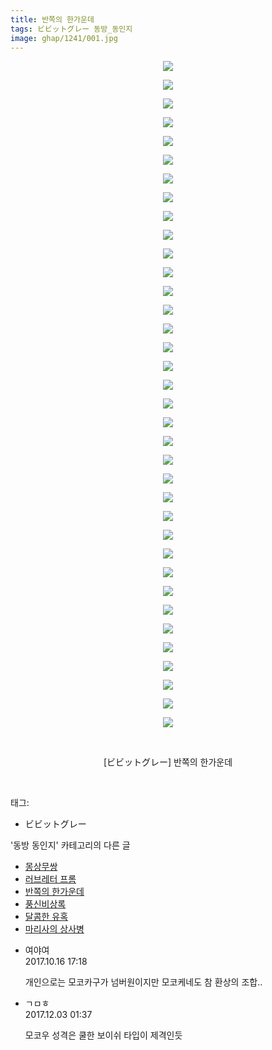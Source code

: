 ```yaml
---
title: 반쪽의 한가운데
tags: ビビットグレー 동방_동인지
image: ghap/1241/001.jpg
---
```

<div class="article">
<p style="text-align: center; clear: none; float: none;"><img src="{{ site.nasurl }}/ghap/1241/001.jpg"/></p>
<p style="text-align: center; clear: none; float: none;"><img src="{{ site.nasurl }}/ghap/1241/002.jpg"/></p>
<p style="text-align: center; clear: none; float: none;"><img src="{{ site.nasurl }}/ghap/1241/003.jpg"/></p>
<p style="text-align: center; clear: none; float: none;"><img src="{{ site.nasurl }}/ghap/1241/004.jpg"/></p>
<p style="text-align: center; clear: none; float: none;"><img src="{{ site.nasurl }}/ghap/1241/005.jpg"/></p>
<p style="text-align: center; clear: none; float: none;"><img src="{{ site.nasurl }}/ghap/1241/006.jpg"/></p>
<p style="text-align: center; clear: none; float: none;"><img src="{{ site.nasurl }}/ghap/1241/007.jpg"/></p>
<p style="text-align: center; clear: none; float: none;"><img src="{{ site.nasurl }}/ghap/1241/008.jpg"/></p>
<p style="text-align: center; clear: none; float: none;"><img src="{{ site.nasurl }}/ghap/1241/009.jpg"/></p>
<p style="text-align: center; clear: none; float: none;"><img src="{{ site.nasurl }}/ghap/1241/010.jpg"/></p>
<p style="text-align: center; clear: none; float: none;"><img src="{{ site.nasurl }}/ghap/1241/011.jpg"/></p>
<p style="text-align: center; clear: none; float: none;"><img src="{{ site.nasurl }}/ghap/1241/012.jpg"/></p>
<p style="text-align: center; clear: none; float: none;"><img src="{{ site.nasurl }}/ghap/1241/013.jpg"/></p>
<p style="text-align: center; clear: none; float: none;"><img src="{{ site.nasurl }}/ghap/1241/014.jpg"/></p>
<p style="text-align: center; clear: none; float: none;"><img src="{{ site.nasurl }}/ghap/1241/015.jpg"/></p>
<p style="text-align: center; clear: none; float: none;"><img src="{{ site.nasurl }}/ghap/1241/016.jpg"/></p>
<p style="text-align: center; clear: none; float: none;"><img src="{{ site.nasurl }}/ghap/1241/017.jpg"/></p>
<p style="text-align: center; clear: none; float: none;"><img src="{{ site.nasurl }}/ghap/1241/018.jpg"/></p>
<p style="text-align: center; clear: none; float: none;"><img src="{{ site.nasurl }}/ghap/1241/019.jpg"/></p>
<p style="text-align: center; clear: none; float: none;"><img src="{{ site.nasurl }}/ghap/1241/020.jpg"/></p>
<p style="text-align: center; clear: none; float: none;"><img src="{{ site.nasurl }}/ghap/1241/021.jpg"/></p>
<p style="text-align: center; clear: none; float: none;"><img src="{{ site.nasurl }}/ghap/1241/022.jpg"/></p>
<p style="text-align: center; clear: none; float: none;"><img src="{{ site.nasurl }}/ghap/1241/023.jpg"/></p>
<p style="text-align: center; clear: none; float: none;"><img src="{{ site.nasurl }}/ghap/1241/024.jpg"/></p>
<p style="text-align: center; clear: none; float: none;"><img src="{{ site.nasurl }}/ghap/1241/025.jpg"/></p>
<p style="text-align: center; clear: none; float: none;"><img src="{{ site.nasurl }}/ghap/1241/026.jpg"/></p>
<p style="text-align: center; clear: none; float: none;"><img src="{{ site.nasurl }}/ghap/1241/027.jpg"/></p>
<p style="text-align: center; clear: none; float: none;"><img src="{{ site.nasurl }}/ghap/1241/028.jpg"/></p>
<p style="text-align: center; clear: none; float: none;"><img src="{{ site.nasurl }}/ghap/1241/029.jpg"/></p>
<p style="text-align: center; clear: none; float: none;"><img src="{{ site.nasurl }}/ghap/1241/030.jpg"/></p>
<p style="text-align: center; clear: none; float: none;"><img src="{{ site.nasurl }}/ghap/1241/031.jpg"/></p>
<p style="text-align: center; clear: none; float: none;"><img src="{{ site.nasurl }}/ghap/1241/032.jpg"/></p>
<p style="text-align: center; clear: none; float: none;"><img src="{{ site.nasurl }}/ghap/1241/033.jpg"/></p>
<p style="text-align: center; clear: none; float: none;"><img src="{{ site.nasurl }}/ghap/1241/034.jpg"/></p>
<p style="text-align: center; clear: none; float: none;"><img src="{{ site.nasurl }}/ghap/1241/035.jpg"/></p>
<p style="text-align: center; clear: none; float: none;"><img src="{{ site.nasurl }}/ghap/1241/036.jpg"/></p>
<p style="text-align: center; clear: none; float: none;"><br/></p>
<p style="text-align: center; clear: none; float: none;">[ビビットグレー] 반쪽의 한가운데</p>
<p><br/></p>
</div><div class="tagTrail">
<p>태그: </p>
<ul>
<li>ビビットグレー</li>
</ul>
</div><div class="another">
<p>'동방 동인지' 카테고리의 다른 글</p>
<ul>
<li><a href="/2016-07-30-ghap_1243">몽상무쌍</a></li>
<li><a href="/2016-07-30-ghap_1242">러브레터 프롬</a></li>
<li><a href="/2016-07-30-ghap_1241">반쪽의 한가운데</a></li>
<li><a href="/2016-07-30-ghap_1240">풍신비상록</a></li>
<li><a href="/2016-07-30-ghap_1238">달콤한 유혹</a></li>
<li><a href="/2016-07-30-ghap_1237">마리사의 상사병</a></li>
</ul>
</div><div class="cb_module cb_fluid">
<div class="cb_wrt cb_profile">
<div class="comment">
<ul>
<li class="cb_thumb_off" id="comment15106844">
<div class="cb_comment_area">
<div class="cb_info_area">
<div class="cb_section">
<span class="cb_nick_name">여야여</span>
</div>
<div class="cb_section">
<span class="cb_date">2017.10.16 17:18 </span>
</div>
</div>
<div class="cb_dsc_comment">
<p class="cb_dsc">
											개인으로는 모코카구가 넘버원이지만 모코케네도 참 환상의 조합..
										</p>
</div>
</div></li>
<li class="cb_thumb_off" id="comment15143309">
<div class="cb_comment_area">
<div class="cb_info_area">
<div class="cb_section">
<span class="cb_nick_name">ㄱㅁㅎ</span>
</div>
<div class="cb_section">
<span class="cb_date">2017.12.03 01:37 </span>
</div>
</div>
<div class="cb_dsc_comment">
<p class="cb_dsc">
											모코우 성격은 쿨한 보이쉬 타입이 제격인듯
										</p>
</div>
</div></li>
</ul>
</div>
</div><!-- commentList close -->
</div>